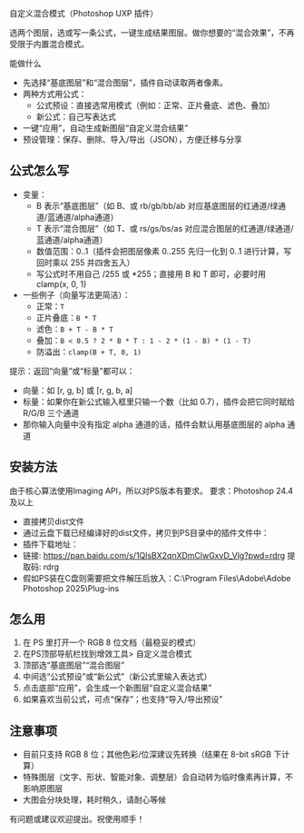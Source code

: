 自定义混合模式（Photoshop UXP 插件）

选两个图层，选或写一条公式，一键生成结果图层。做你想要的“混合效果”，不再受限于内置混合模式。

能做什么
- 先选择“基底图层”和“混合图层”，插件自动读取两者像素。
- 两种方式用公式：
  - 公式预设：直接选常用模式（例如：正常、正片叠底、滤色、叠加）
  - 新公式：自己写表达式
- 一键“应用”，自动生成新图层“自定义混合结果”
- 预设管理：保存、删除、导入/导出（JSON），方便迁移与分享

## 公式怎么写
- 变量：
  - B 表示“基底图层”（如 B、或 rb/gb/bb/ab 对应基底图层的红通道/绿通道/蓝通道/alpha通道）
  - T 表示“混合图层”（如 T、或 rs/gs/bs/as 对应混合图层的红通道/绿通道/蓝通道/alpha通道）
  - 数值范围：0..1（插件会把图层像素 0..255 先归一化到 0..1 进行计算，写回时乘以 255 并四舍五入）
  - 写公式时不用自己 /255 或 *255；直接用 B 和 T 即可，必要时用 clamp(x, 0, 1)
- 一些例子（向量写法更简洁）：
  - 正常：`T`
  - 正片叠底：`B * T`
  - 滤色：`B + T - B * T`
  - 叠加：`B < 0.5 ? 2 * B * T : 1 - 2 * (1 - B) * (1 - T)`
  - 防溢出：`clamp(B + T, 0, 1)`

提示：返回“向量”或“标量”都可以：
- 向量：如 [r, g, b] 或 [r, g, b, a]
- 标量：如果你在新公式输入框里只输一个数（比如 0.7），插件会把它同时赋给 R/G/B 三个通道
- 那你输入向量中没有指定 alpha 通道的话，插件会默认用基底图层的 alpha 通道

## 安装方法
由于核心算法使用Imaging API，所以对PS版本有要求。
要求：Photoshop 24.4 及以上

- 直接拷贝dist文件
- 通过云盘下载已经编译好的dist文件，拷贝到PS目录中的插件文件中：
- 插件下载地址：
- 链接: https://pan.baidu.com/s/1QlsBX2qnXDmClwGxvD_Vlg?pwd=rdrg 提取码: rdrg
- 假如PS装在C盘则需要把文件解压后放入：C:\Program Files\Adobe\Adobe Photoshop 2025\Plug-ins

## 怎么用
1. 在 PS 里打开一个 RGB 8 位文档（最稳妥的模式）
2. 在PS顶部导航栏找到增效工具> 自定义混合模式
3. 顶部选“基底图层”“混合图层”
4. 中间选“公式预设”或“新公式”（新公式里输入表达式）
5. 点击底部“应用”，会生成一个新图层“自定义混合结果”
6. 如果喜欢当前公式，可点“保存”；也支持“导入/导出预设”

## 注意事项
- 目前只支持 RGB 8 位；其他色彩/位深建议先转换（结果在 8-bit sRGB 下计算）
- 特殊图层（文字、形状、智能对象、调整层）会自动转为临时像素再计算，不影响原图层
- 大图会分块处理，耗时稍久，请耐心等候


有问题或建议欢迎提出。祝使用顺手！
